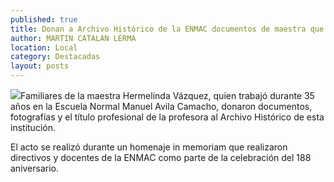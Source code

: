 ```yaml
---
published: true
title: Donan a Archivo Histórico de la ENMAC documentos de maestra que laboró ahí durante 35 años
author: MARTIN CATALAN LERMA
location: Local
category: Destacadas
layout: posts
---
```


![](http://i.imgur.com/8l43Y06m.jpg)Familiares de la maestra Hermelinda Vázquez, quien trabajó durante 35 años en la Escuela Normal Manuel Avila Camacho, donaron documentos, fotografías y el título profesional de la profesora al Archivo Histórico de esta institución.

El acto se realizó durante un homenaje in memoriam que realizaron directivos y docentes de la ENMAC como parte de la celebración del 188 aniversario.
